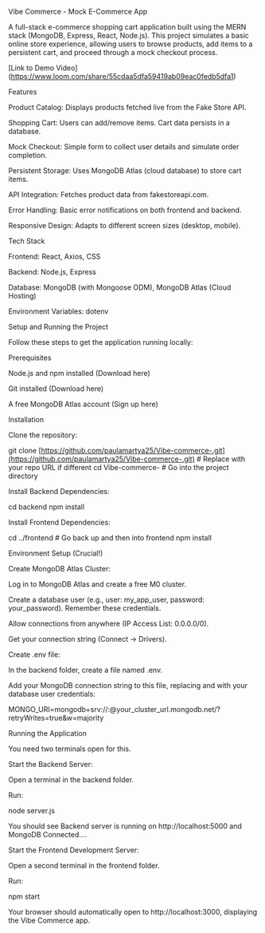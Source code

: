 Vibe Commerce - Mock E-Commerce App

A full-stack e-commerce shopping cart application built using the MERN stack (MongoDB, Express, React, Node.js). This project simulates a basic online store experience, allowing users to browse products, add items to a persistent cart, and proceed through a mock checkout process.

[Link to Demo Video] (https://www.loom.com/share/55cdaa5dfa59419ab09eac0fedb5dfa1)

Features

Product Catalog: Displays products fetched live from the Fake Store API.

Shopping Cart: Users can add/remove items. Cart data persists in a database.

Mock Checkout: Simple form to collect user details and simulate order completion.

Persistent Storage: Uses MongoDB Atlas (cloud database) to store cart items.

API Integration: Fetches product data from fakestoreapi.com.

Error Handling: Basic error notifications on both frontend and backend.

Responsive Design: Adapts to different screen sizes (desktop, mobile).

Tech Stack

Frontend: React, Axios, CSS

Backend: Node.js, Express

Database: MongoDB (with Mongoose ODM), MongoDB Atlas (Cloud Hosting)

Environment Variables: dotenv

Setup and Running the Project

Follow these steps to get the application running locally:

Prerequisites

Node.js and npm installed (Download here)

Git installed (Download here)

A free MongoDB Atlas account (Sign up here)

Installation

Clone the repository:

git clone [https://github.com/paulamartya25/Vibe-commerce-.git](https://github.com/paulamartya25/Vibe-commerce-.git) # Replace with your repo URL if different
cd Vibe-commerce- # Go into the project directory


Install Backend Dependencies:

cd backend
npm install


Install Frontend Dependencies:

cd ../frontend # Go back up and then into frontend
npm install


Environment Setup (Crucial!)

Create MongoDB Atlas Cluster:

Log in to MongoDB Atlas and create a free M0 cluster.

Create a database user (e.g., user: my_app_user, password: your_password). Remember these credentials.

Allow connections from anywhere (IP Access List: 0.0.0.0/0).

Get your connection string (Connect -> Drivers).

Create .env file:

In the backend folder, create a file named .env.

Add your MongoDB connection string to this file, replacing <username> and <password> with your database user credentials:

MONGO_URI=mongodb+srv://<username>:<password>@your_cluster_url.mongodb.net/?retryWrites=true&w=majority


Running the Application

You need two terminals open for this.

Start the Backend Server:

Open a terminal in the backend folder.

Run:

node server.js


You should see Backend server is running on http://localhost:5000 and MongoDB Connected....

Start the Frontend Development Server:

Open a second terminal in the frontend folder.

Run:

npm start


Your browser should automatically open to http://localhost:3000, displaying the Vibe Commerce app.
